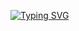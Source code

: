[![Typing SVG](https://readme-typing-svg.herokuapp.com?font=Poppins&color=%23539BF5&center=true&vCenter=true&lines=Welcome+To+My+Profile+%F0%9F%91%8B)](https://git.io/typing-svg)

<!--
**EmadAbdou/EmadAbdou** is a ✨ _special_ ✨ repository because its `README.md` (this file) appears on your GitHub profile.

Here are some ideas to get you started:

- 🔭 I’m currently working on ...
- 🌱 I’m currently learning ...
- 👯 I’m looking to collaborate on ...
- 🤔 I’m looking for help with ...
- 💬 Ask me about ...
- 📫 How to reach me: ...
- 😄 Pronouns: ...
- ⚡ Fun fact: ...
-->
